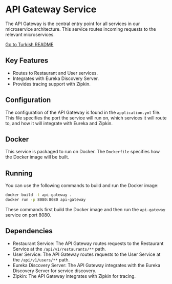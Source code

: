 
# API Gateway Service

The API Gateway is the central entry point for all services in our microservice architecture. This service routes incoming requests to the relevant microservices.

[Go to Turkish README](README_TR.md)

## Key Features

- Routes to Restaurant and User services.
- Integrates with Eureka Discovery Server.
- Provides tracing support with Zipkin.

## Configuration

The configuration of the API Gateway is found in the `application.yml` file. This file specifies the port the service will run on, which services it will route to, and how it will integrate with Eureka and Zipkin.

## Docker

This service is packaged to run on Docker. The `Dockerfile` specifies how the Docker image will be built.

## Running

You can use the following commands to build and run the Docker image:

```bash
docker build -t api-gateway .
docker run -p 8080:8080 api-gateway
```

These commands first build the Docker image and then run the `api-gateway` service on port 8080.

## Dependencies

- Restaurant Service: The API Gateway routes requests to the Restaurant Service at the `/api/v1/restaurants/**` path.
- User Service: The API Gateway routes requests to the User Service at the `/api/v1/users/**` path.
- Eureka Discovery Server: The API Gateway integrates with the Eureka Discovery Server for service discovery.
- Zipkin: The API Gateway integrates with Zipkin for tracing.


